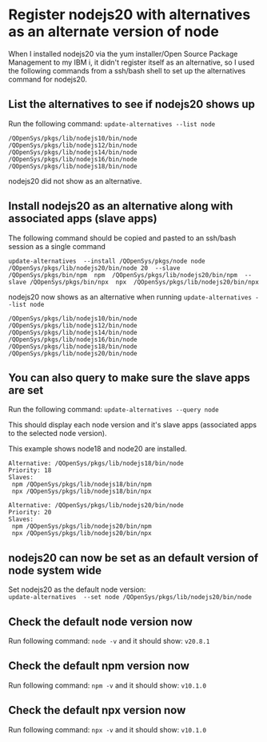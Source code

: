 # Register nodejs20 with alternatives as an alternate version of node
When I installed nodejs20 via the yum installer/Open Source Package Management to my IBM i, it didn't register itself as an alternative, so I used the following commands from a ssh/bash shell to set up the alternatives command for nodejs20.

## List the alternatives to see if nodejs20 shows up
Run the following command: ```update-alternatives --list node```
```
/QOpenSys/pkgs/lib/nodejs10/bin/node
/QOpenSys/pkgs/lib/nodejs12/bin/node
/QOpenSys/pkgs/lib/nodejs14/bin/node
/QOpenSys/pkgs/lib/nodejs16/bin/node
/QOpenSys/pkgs/lib/nodejs18/bin/node
```
nodejs20 did not show as an alternative. 

## Install nodejs20 as an alternative along with associated apps (slave apps)
The following command should be copied and pasted to an ssh/bash session as a single command
```
update-alternatives  --install /QOpenSys/pkgs/node node /QOpenSys/pkgs/lib/nodejs20/bin/node 20  --slave  /QOpenSys/pkgs/bin/npm  npm  /QOpenSys/pkgs/lib/nodejs20/bin/npm  --slave /QOpenSys/pkgs/bin/npx  npx  /QOpenSys/pkgs/lib/nodejs20/bin/npx
```
nodejs20 now shows as an alternative when running ```update-alternatives --list node```

```
/QOpenSys/pkgs/lib/nodejs10/bin/node
/QOpenSys/pkgs/lib/nodejs12/bin/node
/QOpenSys/pkgs/lib/nodejs14/bin/node
/QOpenSys/pkgs/lib/nodejs16/bin/node
/QOpenSys/pkgs/lib/nodejs18/bin/node
/QOpenSys/pkgs/lib/nodejs20/bin/node
```

## You can also query to make sure the slave apps are set
Run the following command: ```update-alternatives --query node```    

This should display each node version and it's slave apps (associated apps to the selected node version).   

This example shows node18 and node20 are installed.    
```
Alternative: /QOpenSys/pkgs/lib/nodejs18/bin/node
Priority: 18
Slaves:
 npm /QOpenSys/pkgs/lib/nodejs18/bin/npm
 npx /QOpenSys/pkgs/lib/nodejs18/bin/npx

Alternative: /QOpenSys/pkgs/lib/nodejs20/bin/node
Priority: 20
Slaves:
 npm /QOpenSys/pkgs/lib/nodejs20/bin/npm
 npx /QOpenSys/pkgs/lib/nodejs20/bin/npx
```

## nodejs20 can now be set as an default version of node system wide   
Set nodejs20 as the default node version:   
```update-alternatives  --set node /QOpenSys/pkgs/lib/nodejs20/bin/node```

## Check the default node version now
Run following command: ```node -v``` and it should show: ```v20.8.1```

## Check the default npm version now
Run following command: ```npm -v``` and it should show: ```v10.1.0```

## Check the default npx version now
Run following command: ```npx -v``` and it should show: ```v10.1.0```
